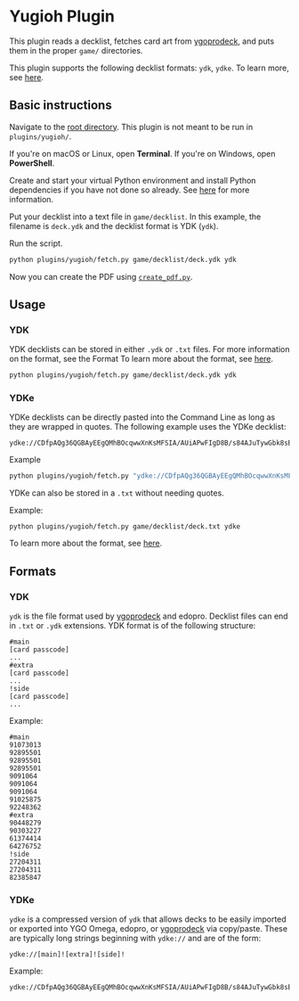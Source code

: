 # Yugioh Plugin

This plugin reads a decklist, fetches card art from [ygoprodeck](https://ygoprodeck.com/card-database/?num=24&offset=0), and puts them in the proper `game/` directories.

This plugin supports the following decklist formats: `ydk`, `ydke`. To learn more, see [here](#formats).

## Basic instructions

Navigate to the [root directory](../..). This plugin is not meant to be run in `plugins/yugioh/`.

If you're on macOS or Linux, open **Terminal**. If you're on Windows, open **PowerShell**.

Create and start your virtual Python environment and install Python dependencies if you have not done so already. See [here](../../README.md#basic-instructions) for more information.

Put your decklist into a text file in `game/decklist`. In this example, the filename is `deck.ydk` and the decklist format is YDK (`ydk`).

Run the script.

```sh
python plugins/yugioh/fetch.py game/decklist/deck.ydk ydk
```

Now you can create the PDF using [`create_pdf.py`](../../README.md#create_pdfpy).

## Usage

### YDK
YDK decklists can be stored in either `.ydk` or `.txt` files. For more information on the format, see the Format To learn more about the format, see [here](#formats).

```sh
python plugins/yugioh/fetch.py game/decklist/deck.ydk ydk
```

### YDKe

YDKe decklists can be directly pasted into the Command Line as long as they are wrapped in quotes. The following example uses the YDKe decklist:

```
ydke://CDfpAQg36QGBAyEEgQMhBOcqwwXnKsMFSIA/AUiAPwFIgD8B/s84AJuTywGbk8sBm5PLATUHgwI1B4MCNQeDAv2JnAX9iZwF/YmcBdcanwGglAQCE0dlADm+EgQ5vhIE/fqRBYv9YwAQLRoCEC0aAhAtGgIeN4IBPqRxAf4KgAQiSJkAIkiZACJImQBL8mcCS/JnAkvyZwIkQTwBNlmlBQ==!tGFNAfmCDgQUh7AFmBskA45gkQMm1FgAQvNMAGlM5gWNJ5gDSw97ATI1VQLERCEFqRp+AMoavwGS+pQA!reIKAq3iCgKt4goCRK0EBUStBAVErQQF+9wUAUO+3QBDvt0AtYgRALWIEQC1iBEAkvrlAWaDAgCc4b0A!
```

Example

```sh 
python plugins/yugioh/fetch.py "ydke://CDfpAQg36QGBAyEEgQMhBOcqwwXnKsMFSIA/AUiAPwFIgD8B/s84AJuTywGbk8sBm5PLATUHgwI1B4MCNQeDAv2JnAX9iZwF/YmcBdcanwGglAQCE0dlADm+EgQ5vhIE/fqRBYv9YwAQLRoCEC0aAhAtGgIeN4IBPqRxAf4KgAQiSJkAIkiZACJImQBL8mcCS/JnAkvyZwIkQTwBNlmlBQ==!tGFNAfmCDgQUh7AFmBskA45gkQMm1FgAQvNMAGlM5gWNJ5gDSw97ATI1VQLERCEFqRp+AMoavwGS+pQA!reIKAq3iCgKt4goCRK0EBUStBAVErQQF+9wUAUO+3QBDvt0AtYgRALWIEQC1iBEAkvrlAWaDAgCc4b0A!" ydke 
```

YDKe can also be stored in a `.txt` without needing quotes. 

Example:

```
python plugins/yugioh/fetch.py game/decklist/deck.txt ydke
```

To learn more about the format, see [here](#formats).

## Formats

### YDK

`ydk` is the file format used by [ygoprodeck](https://ygoprodeck.com/) and edopro. Decklist files can end in `.txt` or `.ydk` extensions. YDK format is of the following structure: 

```
#main
[card passcode]
...
#extra
[card passcode]
...
!side
[card passcode]
...

```

Example:

```
#main 
91073013
92895501
92895501
92895501
9091064
9091064
9091064
91025875
92248362
#extra 
90448279
90303227
61374414
64276752
!side 
27204311
27204311
82385847
```

### YDKe

`ydke` is a compressed version of `ydk` that allows decks to be easily imported or exported into YGO Omega, edopro, or [ygoprodeck](https://ygoprodeck.com/) via copy/paste. These are typically long strings beginning with `ydke://` and are of the form:

```
ydke://[main]![extra]![side]!
``` 

Example:

```
ydke://CDfpAQg36QGBAyEEgQMhBOcqwwXnKsMFSIA/AUiAPwFIgD8B/s84AJuTywGbk8sBm5PLATUHgwI1B4MCNQeDAv2JnAX9iZwF/YmcBdcanwGglAQCE0dlADm+EgQ5vhIE/fqRBYv9YwAQLRoCEC0aAhAtGgIeN4IBPqRxAf4KgAQiSJkAIkiZACJImQBL8mcCS/JnAkvyZwIkQTwBNlmlBQ==!tGFNAfmCDgQUh7AFmBskA45gkQMm1FgAQvNMAGlM5gWNJ5gDSw97ATI1VQLERCEFqRp+AMoavwGS+pQA!reIKAq3iCgKt4goCRK0EBUStBAVErQQF+9wUAUO+3QBDvt0AtYgRALWIEQC1iBEAkvrlAWaDAgCc4b0A!
```
